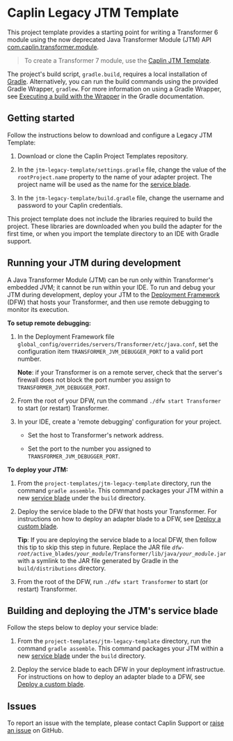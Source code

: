 # Caplin Legacy JTM Template

This project template provides a starting point for writing a Transformer 6 module using the now deprecated Java Transformer Module (JTM) API [com.caplin.transformer.module](http://www.caplin.com/developer/api/transformer_java_sdk/latest).

> To create a Transformer 7 module, use the [Caplin JTM Template](https://github.com/caplin/project-templates/tree/master/jtm-template).

The project's build script, `gradle.build`, requires a local installation of [Gradle](https://gradle.org/). Alternatively, you can run the build commands using the provided Gradle Wrapper, `gradlew`. For more information on using a Gradle Wrapper, see [Executing a build with the Wrapper](https://docs.gradle.org/current/userguide/gradle_wrapper.html#using_wrapper_scripts) in the Gradle documentation.


## Getting started

Follow the instructions below to download and configure a Legacy JTM Template:

1. Download or clone the Caplin Project Templates repository.

1. In the `jtm-legacy-template/settings.gradle` file, change the value of the `rootProject.name` property to the name of your adapter project. The project name will be used as the name for the [service blade](http://www.caplin.com/developer/component/deployment-framework/features-and-concepts/cdf-blade-types#Service-blade).

1. In the `jtm-legacy-template/build.gradle` file, change the username and password to your Caplin credentials.

This project template does not include the libraries required to build the project. These libraries are downloaded when you build the adapter for the first time, or when you import the template directory to an IDE with Gradle support.


## Running your JTM during development
A Java Transformer Module (JTM) can be run only within Transformer's embedded JVM; it cannot be run within your IDE. To run and debug your JTM during development, deploy your JTM to the [Deployment Framework](http://www.caplin.com/developer/component/deployment-framework) (DFW) that hosts your Transformer, and then use remote debugging to monitor its execution.

**To setup remote debugging:**

1. In the Deployment Framework file `global_config/overrides/servers/Transformer/etc/java.conf`, set the configuration item `TRANSFORMER_JVM_DEBUGGER_PORT` to a valid port number.

    **Note**: if your Transformer is on a remote server, check that the server's firewall does not block the port number you assign to `TRANSFORMER_JVM_DEBUGGER_PORT`.

1. From the root of your DFW, run the command `./dfw start Transformer` to start (or restart) Transformer.

1. In your IDE, create a 'remote debugging' configuration for your project.

    * Set the host to Transformer's network address.

    * Set the port to the number you assigned to `TRANSFORMER_JVM_DEBUGGER_PORT`.

**To deploy your JTM:**

1. From the `project-templates/jtm-legacy-template` directory, run the command `gradle assemble`. This command packages your JTM within a new [service blade](http://www.caplin.com/developer/component/deployment-framework/features-and-concepts/cdf-blade-types#Service-blade) under the `build` directory.

1. Deploy the service blade to the DFW that hosts your Transformer. For instructions on how to deploy an adapter blade to a DFW, see [Deploy a custom blade](https://caplinportal.caplin.com/developer/component/deployment-framework/how-can-i/cdf-deploy-a-custom-blade).

    **Tip**: If you are deploying the service blade to a local DFW, then follow this tip to skip this step in future. Replace the JAR file <code><em>dfw-root</em>/active_blades/<em>your_module</em>/Transformer/lib/java/<em>your_module</em>.jar</code> with a symlink to the JAR file generated by Gradle in the `build/distributions` directory.

1. From the root of the DFW, run `./dfw start Transformer` to start (or restart) Transformer.

## Building and deploying the JTM's service blade

Follow the steps below to deploy your service blade:

1. From the `project-templates/jtm-legacy-template` directory, run the command `gradle assemble`. This command packages your JTM within a new [service blade](http://www.caplin.com/developer/component/deployment-framework/features-and-concepts/cdf-blade-types#Service-blade) under the `build` directory.

1. Deploy the service blade to each DFW in your deployment infrastructue. For instructions on how to deploy an adapter blade to a DFW, see [Deploy a custom blade](https://caplinportal.caplin.com/developer/component/deployment-framework/how-can-i/cdf-deploy-a-custom-blade).


## Issues
To report an issue with the template, please contact Caplin Support or [raise an issue](https://github.com/caplin/project-templates/issues) on GitHub.
